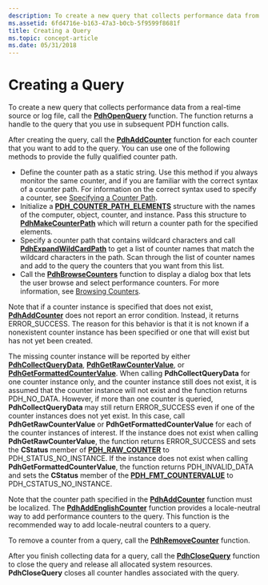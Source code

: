 ```yaml
---
description: To create a new query that collects performance data from a real-time source or log file, call the PdhOpenQuery function. The function returns a handle to the query that you use in subsequent PDH function calls.
ms.assetid: 6fd4716e-b163-47a3-b0cb-5f9599f8681f
title: Creating a Query
ms.topic: concept-article
ms.date: 05/31/2018
---
```


# Creating a Query

To create a new query that collects performance data from a real-time source or log file, call the [**PdhOpenQuery**](/windows/desktop/api/Pdh/nf-pdh-pdhopenquerya) function. The function returns a handle to the query that you use in subsequent PDH function calls.

After creating the query, call the [**PdhAddCounter**](/windows/desktop/api/Pdh/nf-pdh-pdhaddcountera) function for each counter that you want to add to the query. You can use one of the following methods to provide the fully qualified counter path.

-   Define the counter path as a static string. Use this method if you always monitor the same counter, and if you are familiar with the correct syntax of a counter path. For information on the correct syntax used to specify a counter, see [Specifying a Counter Path](specifying-a-counter-path.md).
-   Initialize a [**PDH\_COUNTER\_PATH\_ELEMENTS**](/windows/desktop/api/Pdh/ns-pdh-pdh_counter_path_elements_a) structure with the names of the computer, object, counter, and instance. Pass this structure to [**PdhMakeCounterPath**](/windows/desktop/api/Pdh/nf-pdh-pdhmakecounterpatha) which will return a counter path for the specified elements.
-   Specify a counter path that contains wildcard characters and call [**PdhExpandWildCardPath**](/windows/desktop/api/Pdh/nf-pdh-pdhexpandwildcardpatha) to get a list of counter names that match the wildcard characters in the path. Scan through the list of counter names and add to the query the counters that you want from this list.
-   Call the [**PdhBrowseCounters**](/windows/desktop/api/Pdh/nf-pdh-pdhbrowsecountersa) function to display a dialog box that lets the user browse and select performance counters. For more information, see [Browsing Counters](browsing-counters.md).

Note that if a counter instance is specified that does not exist, [**PdhAddCounter**](/windows/desktop/api/Pdh/nf-pdh-pdhaddcountera) does not report an error condition. Instead, it returns ERROR\_SUCCESS. The reason for this behavior is that it is not known if a nonexistent counter instance has been specified or one that will exist but has not yet been created.

The missing counter instance will be reported by either [**PdhCollectQueryData**](/windows/desktop/api/Pdh/nf-pdh-pdhcollectquerydata), [**PdhGetRawCounterValue**](/windows/desktop/api/Pdh/nf-pdh-pdhgetrawcountervalue), or [**PdhGetFormattedCounterValue**](/windows/desktop/api/Pdh/nf-pdh-pdhgetformattedcountervalue). When calling **PdhCollectQueryData** for one counter instance only, and the counter instance still does not exist, it is assumed that the counter instance will not exist and the function returns PDH\_NO\_DATA. However, if more than one counter is queried, **PdhCollectQueryData** may still return ERROR\_SUCCESS even if one of the counter instances does not yet exist. In this case, call **PdhGetRawCounterValue** or **PdhGetFormattedCounterValue** for each of the counter instances of interest. If the instance does not exist when calling **PdhGetRawCounterValue**, the function returns ERROR\_SUCCESS and sets the **CStatus** member of [**PDH\_RAW\_COUNTER**](/windows/desktop/api/Pdh/ns-pdh-pdh_raw_counter) to PDH\_STATUS\_NO\_INSTANCE. If the instance does not exist when calling **PdhGetFormattedCounterValue**, the function returns PDH\_INVALID\_DATA and sets the **CStatus** member of the [**PDH\_FMT\_COUNTERVALUE**](/windows/desktop/api/Pdh/ns-pdh-pdh_fmt_countervalue) to PDH\_CSTATUS\_NO\_INSTANCE.

Note that the counter path specified in the [**PdhAddCounter**](/windows/desktop/api/Pdh/nf-pdh-pdhaddcountera) function must be localized. The [**PdhAddEnglishCounter**](/windows/desktop/api/Pdh/nf-pdh-pdhaddenglishcountera) function provides a locale-neutral way to add performance counters to the query. This function is the recommended way to add locale-neutral counters to a query.

To remove a counter from a query, call the [**PdhRemoveCounter**](/windows/desktop/api/Pdh/nf-pdh-pdhremovecounter) function.

After you finish collecting data for a query, call the [**PdhCloseQuery**](/windows/desktop/api/Pdh/nf-pdh-pdhclosequery) function to close the query and release all allocated system resources. **PdhCloseQuery** closes all counter handles associated with the query.

 

 




